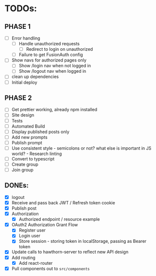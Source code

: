 
# TODOs:
## PHASE 1
- [ ] Error handling
  - [ ] Handle unauthorized requests
    - [ ] Redirect to login on unauthorized
  - [ ] Failure to get FusionAuth config
- [ ] Show navs for authorized pages only
  - [ ] Show /login nav when not logged in
  - [ ] Show /logout nav when logged in
- [ ] clean up dependencies
- [ ] Initial deploy
## PHASE 2
- [ ] Get prettier working, already npm installed
- [ ] Site design
- [ ] Tests
- [ ] Automated Build
- [ ] Display published posts only
- [ ] Add new prompts
- [ ] Publish prompt
- [ ] Use consistent style - semicolons or not? what else is important in JS world? - Research linting
- [ ] Convert to typescript
- [ ] Create group
- [ ] Join group
## DONEs:
- [x] logout
- [x] Receive and pass back JWT / Refresh token cookie
- [x] Publish post
- [x] Authorization
  - [x] Authorized endpoint / resource example
- [x] OAuth2 Authorization Grant Flow
  - [x] Register user
  - [x] Login user
  - [x] Store session - storing token in localStorage, passing as Bearer token
- [x] Update calls to hawthorn-server to reflect new API design
- [x] Add routing
  - [x] Add react-router  
- [x] Pull components out to `src/components`

